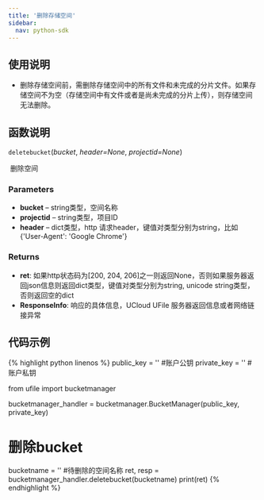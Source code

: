```yaml
---  
title: '删除存储空间'
sidebar:
  nav: python-sdk
---
```




## 使用说明

* 删除存储空间前，需删除存储空间中的所有文件和未完成的分片文件。如果存储空间不为空（存储空间中有文件或者是尚未完成的分片上传），则存储空间无法删除。

## 函数说明

`deletebucket`(*bucket*, *header=None*, *projectid=None*)

​				删除空间

### Parameters

-  **bucket** – string类型，空间名称
-  **projectid** – string类型，项目ID
-  **header** – dict类型，http 请求header，键值对类型分别为string，比如{'User-Agent': 'Google Chrome'}

### Returns

* **ret**: 如果http状态码为[200, 204, 206]之一则返回None，否则如果服务器返回json信息则返回dict类型，键值对类型分别为string, unicode string类型，否则返回空的dict
* **ResponseInfo**: 响应的具体信息，UCloud UFile 服务器返回信息或者网络链接异常

## 代码示例

<div class="copyable" markdown="1">

{% highlight python linenos %}
public_key = ''         #账户公钥
private_key = ''        #账户私钥


from ufile import bucketmanager

bucketmanager_handler = bucketmanager.BucketManager(public_key, private_key)

# 删除bucket
bucketname = '' #待删除的空间名称
ret, resp = bucketmanager_handler.deletebucket(bucketname)
print(ret)
{% endhighlight %}
</div>
